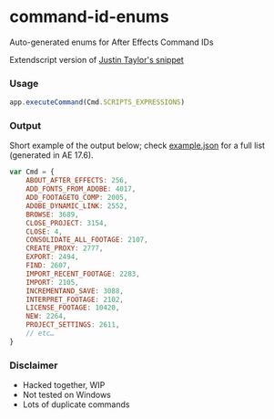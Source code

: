 # command-id-enums
Auto-generated enums for After Effects Command IDs

Extendscript version of [Justin Taylor's snippet](http://justintaylor.tv/after-effects-command-ids/)

### Usage
```js
app.executeCommand(Cmd.SCRIPTS_EXPRESSIONS)
```

### Output
Short example of the output below; check [example.json](https://github.com/Klustre/command-id-enums/blob/main/example.json) for a full list (generated in AE 17.6).

```js
var Cmd = {
    ABOUT_AFTER_EFFECTS: 256,
    ADD_FONTS_FROM_ADOBE: 4017,
    ADD_FOOTAGETO_COMP: 2005,
    ADOBE_DYNAMIC_LINK: 2552,
    BROWSE: 3689,
    CLOSE_PROJECT: 3154,
    CLOSE: 4,
    CONSOLIDATE_ALL_FOOTAGE: 2107,
    CREATE_PROXY: 2777,
    EXPORT: 2494,
    FIND: 2607,
    IMPORT_RECENT_FOOTAGE: 2283,
    IMPORT: 2105,
    INCREMENTAND_SAVE: 3088,
    INTERPRET_FOOTAGE: 2102,
    LICENSE_FOOTAGE: 10420,
    NEW: 2264,
    PROJECT_SETTINGS: 2611,
    // etc…
}
```

### Disclaimer
- Hacked together, WIP
- Not tested on Windows
- Lots of duplicate commands
